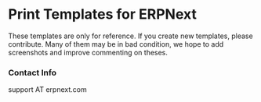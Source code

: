 # Print Templates for ERPNext

These templates are only for reference. If you create new templates, please contribute.
Many of them may be in bad condition, we hope to add screenshots and improve commenting
on theses.

### Contact Info

support AT erpnext.com